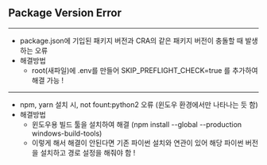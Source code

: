 ## Package Version Error 
-----------------------------------------
- package.json에 기입된 패키지 버전과 CRA의 같은 패키지 버전이 충돌할 때 발생하는 오류
- 해결방법
    - root(새파일)에 .env를 만들어 SKIP_PREFLIGHT_CHECK=true 를 추가하여 해결 가능 !
-----------------------------------------
- npm, yarn 설치 시, not fount:python2 오류 (윈도우 환경에서만 나타나는 듯 함)
- 해결방법
    - 윈도우용 빌드 툴을 설치하여 해결 (npm install --global --production windows-build-tools)
    - 이렇게 해서 해결이 안된다면 기존 파이썬 설치와 연관이 있어 해당 파이썬 버전을 설치하고 경로 설정을 해줘야 함 !